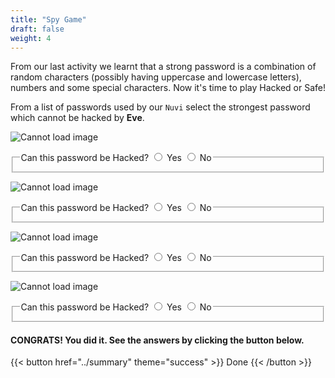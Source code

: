 ```yaml
---
title: "Spy Game"
draft: false
weight: 4
---
```


From our last activity we learnt that a strong password is a combination of random characters (possibly having uppercase and lowercase letters), numbers and some special characters. Now it's time to play Hacked or Safe!

From a list of passwords used by our `Nuvi` select the strongest password which cannot be hacked by **Eve**.

![Cannot load image](../img/pwd1.png?height=450px&classes=border,shadow)
<fieldset>  
  <legend>Can this password be Hacked?
    <input type="radio" id="notify-on1" name="notify1" value="on" >
    <label for="notify-on">Yes</label>
    <input type="radio" id="notify-off1" name="notify1" value="off">
    <label for="notify-off">No</label>
  </legend>
</fieldset>

![Cannot load image](../img/pwd2.png?height=450px&classes=border,shadow)
<fieldset>  
  <legend>Can this password be Hacked?
    <input type="radio" id="notify-on2" name="notify2" value="on" >
    <label for="notify-on">Yes</label>
    <input type="radio" id="notify-off2" name="notify2" value="off">
    <label for="notify-off">No</label>
  </legend>
</fieldset>

![Cannot load image](../img/pwd3.png?height=450px&classes=border,shadow)
<fieldset>  
  <legend>Can this password be Hacked?
    <input type="radio" id="notify-on3" name="notify3" value="on" >
    <label for="notify-on">Yes</label>
    <input type="radio" id="notify-off3" name="notify3" value="off">
    <label for="notify-off">No</label>
  </legend>
</fieldset> 

![Cannot load image](../img/pwd4.png?height=450px&classes=border,shadow)
<fieldset>  
  <legend>Can this password be Hacked?
    <input type="radio" id="notify-on4" name="notify4" value="on" >
    <label for="notify-on">Yes</label>
    <input type="radio" id="notify-off4" name="notify4" value="off">
    <label for="notify-off">No</label>
  </legend>
</fieldset>

#### CONGRATS! You did it. See the answers by clicking the button below.
{{< button href="../summary" theme="success" >}} Done {{< /button >}}